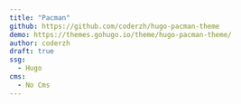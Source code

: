 ```yaml
---
title: "Pacman"
github: https://github.com/coderzh/hugo-pacman-theme
demo: https://themes.gohugo.io/theme/hugo-pacman-theme/
author: coderzh
draft: true
ssg:
  - Hugo
cms:
  - No Cms
---
```


